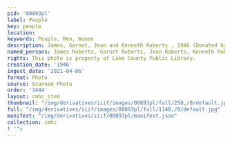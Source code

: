 ```yaml
---
pid: '00893pl'
label: People
key: people
location: 
keywords: People, Men, Women
description: James, Garnet, Jean and Kenneth Roberts , 1946 (Donated by Keith Roberts)
named_persons: James Roberts, Garnet Roberts, Jean Roberts, Kenneth Roberts
rights: This photo is property of Lake County Public Library.
creation_date: '1946'
ingest_date: '2021-04-06'
format: Photo
source: Scanned Photo
order: '3444'
layout: cmhc_item
thumbnail: "/img/derivatives/iiif/images/00893pl/full/250,/0/default.jpg"
full: "/img/derivatives/iiif/images/00893pl/full/1140,/0/default.jpg"
manifest: "/img/derivatives/iiif/00893pl/manifest.json"
collection: cmhc
! '': 
---
```

